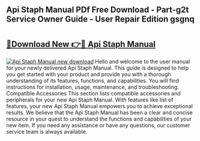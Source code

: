 ## Api Staph Manual PDf Free Download - Part-g2t Service Owner Guide - User Repair Edition gsgnq

# <h2><a href="http://cf27590.oget.top/?id=Api+Staph+Manual">🔗Download New 👉🔴 Api Staph Manual</a></h2>

[![Api Staph Manual new download](https://i.imgur.com/5g1atiW.png)](http://cf27590.oget.top/?id=Api+Staph+Manual)
Hello and welcome to the user manual for your newly delivered Api Staph Manual. This guide is designed to help you get started with your product and provide you with a thorough understanding of its features, functions, and capabilities. You will find instructions for installation, usage, maintenance, and troubleshooting. Compatible Accessories This section lists compatible accessories and peripherals for your new Api Staph Manual. With features like list of features, your new Api Staph Manual empowers you to achieve exceptional results. We believe that the Api Staph Manual has been a clear and concise resource in your quest to understand the functions and capabilities of your new item. If you need any assistance or have any questions, our customer service team is always available.
